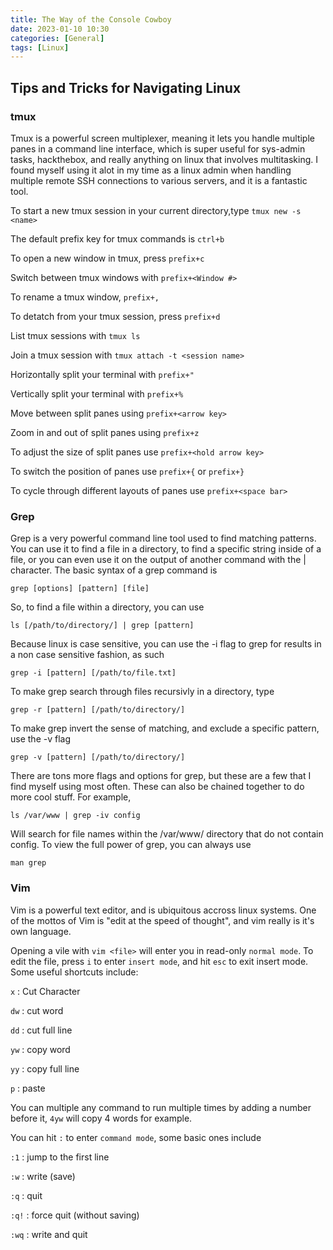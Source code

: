 ```yaml
---
title: The Way of the Console Cowboy
date: 2023-01-10 10:30
categories: [General]
tags: [Linux]
--- 
```


## Tips and Tricks for Navigating Linux

### tmux

Tmux is a powerful screen multiplexer, meaning it lets you handle multiple panes in a command line interface, which is super useful for sys-admin tasks, hackthebox, and really anything on linux that involves multitasking. I found myself using it alot in my time as a linux admin when handling multiple remote SSH connections to various servers, and it is a fantastic tool.

To start a new tmux session in your current directory,type
 `tmux new -s <name>`

The default prefix key for tmux commands is `ctrl+b`

To open a new window in tmux, press `prefix+c`

Switch between tmux windows with `prefix+<Window #>`

To rename a tmux window, `prefix+,`

To detatch from your tmux session, press `prefix+d`

List tmux sessions with `tmux ls`

Join a tmux session with `tmux attach -t <session name>`

Horizontally split your terminal with `prefix+"`

Vertically split your terminal with `prefix+%`

Move between split panes using `prefix+<arrow key>`

Zoom in and out of split panes using `prefix+z`

To adjust the size of split panes use `prefix+<hold arrow key>`

To switch the position of panes use `prefix+{` or `prefix+}`

To cycle through different layouts of panes use `prefix+<space bar>`

### Grep

Grep is a very powerful command line tool used to find matching patterns. You can use it to find a file in a directory, to find a specific string inside of a file, or you can even use it on the output of another command with the | character. The basic syntax of a grep command is 

`grep [options] [pattern] [file]`

So, to find a file within a directory, you can use

`ls [/path/to/directory/] | grep [pattern]`

Because linux is case sensitive, you can use the -i flag to grep for results in a non case sensitive fashion, as such

`grep -i [pattern] [/path/to/file.txt]`

To make grep search through files recursivly in a directory, type 

`grep -r [pattern] [/path/to/directory/]`

To make grep invert the sense of matching, and exclude a specific pattern, use the -v flag

`grep -v [pattern] [/path/to/directory/]`

There are tons more flags and options for grep, but these are a few that I find myself using most often. These can also be chained together to do more cool stuff. For example,

`ls /var/www | grep -iv config` 

Will search for file names within the /var/www/ directory that do not contain config. To view the full power of grep, you can always use

`man grep`

### Vim

Vim is a powerful text editor, and is ubiquitous accross linux systems. One of the mottos of Vim is "edit at the speed of thought", and vim really is it's own language.

Opening a vile with `vim <file>` will enter you in read-only `normal mode`. To edit the file, press `i` to enter `insert mode`, and hit `esc` to exit insert mode. Some useful shortcuts include:

`x` : Cut Character

`dw` : cut word

`dd` : cut full line

`yw` : copy word

`yy` : copy full line

`p` : paste

You can multiple any command to run multiple times by adding a number before it, `4yw` will copy 4 words for example.

You can hit `:` to enter `command mode`, some basic ones include

`:1` : jump to the first line

`:w` : write (save)

`:q` : quit

`:q!` : force quit (without saving)

`:wq` : write and quit
